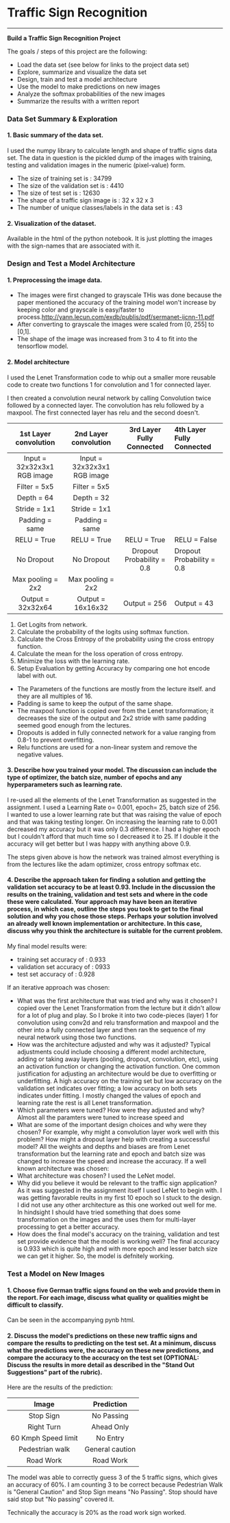 
# **Traffic Sign Recognition** 
---

**Build a Traffic Sign Recognition Project**

The goals / steps of this project are the following:
* Load the data set (see below for links to the project data set)
* Explore, summarize and visualize the data set
* Design, train and test a model architecture
* Use the model to make predictions on new images
* Analyze the softmax probabilities of the new images
* Summarize the results with a written report

### Data Set Summary & Exploration

#### 1. Basic summary of the data set.

I used the numpy library to calculate length and shape of traffic signs data set. The data in question is the pickled dump of the images with training, testing and validation images in the numeric (pixel-value) form.

* The size of training set is : 34799
* The size of the validation set is : 4410
* The size of test set is : 12630
* The shape of a traffic sign image is : 32 x 32 x 3
* The number of unique classes/labels in the data set is : 43

#### 2. Visualization of the dataset.

Available in the html of the python notebook. It is just plotting the images with the sign-names that are associated with it.

### Design and Test a Model Architecture

#### 1. Preprocessing the image data. 
- The images were first changed to grayscale THis was done because the paper mentioned the accuracy of the training model won't increase by keeping color and grayscale is easy/faster to process.http://yann.lecun.com/exdb/publis/pdf/sermanet-ijcnn-11.pdf
- After converting to grayscale the images were scaled from [0, 255] to [0,1].
- The shape of the image was increased from 3 to 4 to fit into the tensorflow model.

#### 2. Model architecture

I used the Lenet Transformation code to whip out a smaller more reusable code to create two functions 1 for convolution and 1 for connected layer.

I then created a convolution neural network by calling Convolution twice followed by a connected layer. The convolution has relu followed by a maxpool. The first connected layer has relu and the second doesn't.  

| 1st Layer convolution      | 2nd Layer convolution      | 3rd Layer Fully Connected  | 4th Layer Fully Connected| 
|:--------------------------:|:--------------------------:|:--------------------------:|:-------------------------|
| Input = 32x32x3x1 RGB image| Input = 32x32x3x1 RGB image|                            |    					  |
| Filter = 5x5               | Filter = 5x5               |                            |    					  | 
| Depth = 64                 | Depth = 32                 |    						   |                          |
| Stride = 1x1               | Stride = 1x1               |                            |                          |
| Padding = same             | Padding = same             |                            |                          |
| RELU = True				 | RELU = True				  | RELU = True				   | RELU = False             |
| No Dropout				 | No Dropout				  | Dropout Probability = 0.8  | Dropout Probability = 0.8|
| Max pooling = 2x2      	 | Max pooling = 2x2      	  |                            |                          |
| Output = 32x32x64			 | Output = 16x16x32		  | Output = 256	           | Output = 43	          |


1. Get Logits from network. 
2. Calculate the probability of the logits using softmax function.
3. Calculate the Cross Entropy of the probability using the cross entropy function.
4. Calculate the mean for the loss operation of cross entropy.
5. Minimize the loss with the learning rate.
6. Setup Evaluation by getting Accuracy by comparing one hot encode label with out.

- The Parameters of the functions are mostly from the lecture itself. and they are all multiples of 16.
- Padding is same to keep the output of the same shape.
- The maxpool function is copied over from the Lenet transformation; it decreases the size of the output and 2x2 stride with same padding seemed good enough from the lectures.
- Dropouts is added in fully connected network for a value ranging from 0.8-1 to prevent overfitting.
- Relu functions are used for a non-linear system and remove the negative values.



#### 3. Describe how you trained your model. The discussion can include the type of optimizer, the batch size, number of epochs and any hyperparameters such as learning rate.

I re-used all the elements of the Lenet Transformation as suggested in the assignment. I used a Learning Rate o= 0.001, epoch= 25, batch size of 256. I wanted to use a lower learning rate but that was raising the value of epoch and that was taking testing longer. On increasing the learning rate to 0.001 decreased my accuracy but it was only 0.3 difference. I had a higher epoch but I couldn't afford that much time so I decreased it to 25. If I double it the accuracy will get better but I was happy with anything above 0.9.

The steps given above is how the network was trained almost everything is from the lectures like the adam optimizer, cross entropy softmax etc.


#### 4. Describe the approach taken for finding a solution and getting the validation set accuracy to be at least 0.93. Include in the discussion the results on the training, validation and test sets and where in the code these were calculated. Your approach may have been an iterative process, in which case, outline the steps you took to get to the final solution and why you chose those steps. Perhaps your solution involved an already well known implementation or architecture. In this case, discuss why you think the architecture is suitable for the current problem.

My final model results were:
* training set accuracy of : 0.933
* validation set accuracy of : 0933
* test set accuracy of : 0.928

If an iterative approach was chosen:
* What was the first architecture that was tried and why was it chosen?
I copied over the Lenet Transformation from the lecture but it didn't allow for a lot of plug and play. So I broke it into two code-pieces (layer) 1 for convolution using conv2d and relu transformation and maxpool and the other into a fully connected layer and then ran the sequence of my neural network using those two functions.
* How was the architecture adjusted and why was it adjusted? Typical adjustments could include choosing a different model architecture, adding or taking away layers (pooling, dropout, convolution, etc), using an activation function or changing the activation function. One common justification for adjusting an architecture would be due to overfitting or underfitting. A high accuracy on the training set but low accuracy on the validation set indicates over fitting; a low accuracy on both sets indicates under fitting.
I mostly changed the values of epoch and learning rate the rest is all Lenet transformation.
* Which parameters were tuned? How were they adjusted and why?
Almost all the paramters were tuned to increase speed and 
* What are some of the important design choices and why were they chosen? For example, why might a convolution layer work well with this problem? How might a dropout layer help with creating a successful model?
All the weights and depths and biases are from Lenet transformation but the learning rate and epoch and batch size was changed to increase the speed and increase the accuracy.
If a well known architecture was chosen:
* What architecture was chosen?
I used the LeNet model.
* Why did you believe it would be relevant to the traffic sign application?
As it was suggested in the assignment itself I used LeNet to begin with. I was getting favorable reults in my first 10 epoch so I stuck to the design. I did not use any other architecture as this one worked out well for me. In hindsight I should have tried something that does some transformation on the images and the uses them for multi-layer processing to get a better accuracy.
* How does the final model's accuracy on the training, validation and test set provide evidence that the model is working well?
The final accuracy is 0.933 which is quite high and with more epoch and lesser batch size we can get it higher. So, the model is defnitely working.
 

### Test a Model on New Images

#### 1. Choose five German traffic signs found on the web and provide them in the report. For each image, discuss what quality or qualities might be difficult to classify.

Can be seen in the accompanying pynb html.

#### 2. Discuss the model's predictions on these new traffic signs and compare the results to predicting on the test set. At a minimum, discuss what the predictions were, the accuracy on these new predictions, and compare the accuracy to the accuracy on the test set (OPTIONAL: Discuss the results in more detail as described in the "Stand Out Suggestions" part of the rubric).

Here are the results of the prediction:

| Image			        |     Prediction	        					| 
|:---------------------:|:---------------------------------------------:| 
| Stop Sign      		| No Passing									| 
| Right Turn     		| Ahead Only 									|
| 60 Kmph Speed limit	| No Entry										|
| Pedestrian walk   	| General caution                               |
| Road Work			    | Road Work                              		|


The model was able to correctly guess 3 of the 5 traffic signs, which gives an accuracy of 60%. I am counting 3 to be correct because Pedestrian Walk is "General Caution" and Stop Sign means "No Passing". Stop should have said stop but "No passing" covered it.

Technically the accuracy is 20% as the road work sign worked.


